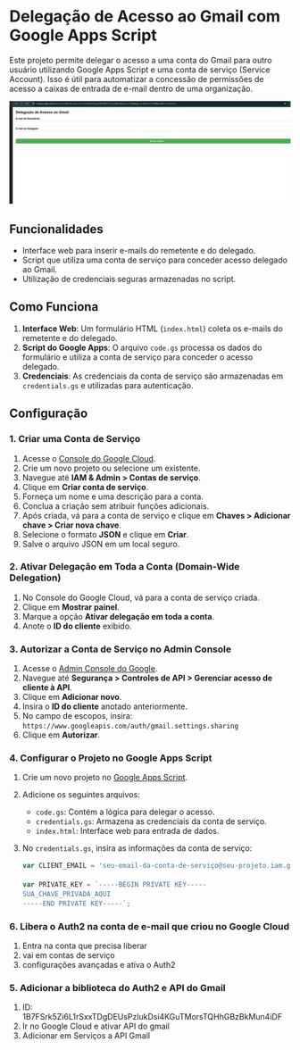 # Delegação de Acesso ao Gmail com Google Apps Script

Este projeto permite delegar o acesso a uma conta do Gmail para outro usuário utilizando Google Apps Script e uma conta de serviço (Service Account). Isso é útil para automatizar a concessão de permissões de acesso a caixas de entrada de e-mail dentro de uma organização.

![alt text](image.png)

## Funcionalidades

- Interface web para inserir e-mails do remetente e do delegado.
- Script que utiliza uma conta de serviço para conceder acesso delegado ao Gmail.
- Utilização de credenciais seguras armazenadas no script.

## Como Funciona

1. **Interface Web**: Um formulário HTML (`index.html`) coleta os e-mails do remetente e do delegado.
2. **Script do Google Apps**: O arquivo `code.gs` processa os dados do formulário e utiliza a conta de serviço para conceder o acesso delegado.
3. **Credenciais**: As credenciais da conta de serviço são armazenadas em `credentials.gs` e utilizadas para autenticação.

## Configuração

### 1. Criar uma Conta de Serviço

1. Acesse o [Console do Google Cloud](https://console.cloud.google.com/).
2. Crie um novo projeto ou selecione um existente.
3. Navegue até **IAM & Admin > Contas de serviço**.
4. Clique em **Criar conta de serviço**.
5. Forneça um nome e uma descrição para a conta.
6. Conclua a criação sem atribuir funções adicionais.
7. Após criada, vá para a conta de serviço e clique em **Chaves > Adicionar chave > Criar nova chave**.
8. Selecione o formato **JSON** e clique em **Criar**.
9. Salve o arquivo JSON em um local seguro.

### 2. Ativar Delegação em Toda a Conta (Domain-Wide Delegation)

1. No Console do Google Cloud, vá para a conta de serviço criada.
2. Clique em **Mostrar painel**.
3. Marque a opção **Ativar delegação em toda a conta**.
4. Anote o **ID do cliente** exibido.

### 3. Autorizar a Conta de Serviço no Admin Console

1. Acesse o [Admin Console do Google](https://admin.google.com/).
2. Navegue até **Segurança > Controles de API > Gerenciar acesso de cliente à API**.
3. Clique em **Adicionar novo**.
4. Insira o **ID do cliente** anotado anteriormente.
5. No campo de escopos, insira: `https://www.googleapis.com/auth/gmail.settings.sharing`
6. Clique em **Autorizar**.



### 4. Configurar o Projeto no Google Apps Script

1. Crie um novo projeto no [Google Apps Script](https://script.google.com/).
2. Adicione os seguintes arquivos:
   - `code.gs`: Contém a lógica para delegar o acesso.
   - `credentials.gs`: Armazena as credenciais da conta de serviço.
   - `index.html`: Interface web para entrada de dados.
3. No `credentials.gs`, insira as informações da conta de serviço:

   ```javascript
   var CLIENT_EMAIL = 'seu-email-da-conta-de-serviço@seu-projeto.iam.gserviceaccount.com';

   var PRIVATE_KEY = `-----BEGIN PRIVATE KEY-----
   SUA_CHAVE_PRIVADA_AQUI
   -----END PRIVATE KEY-----`;
   
### 6. Libera o Auth2 na conta de e-mail que criou no Google Cloud 
 1. Entra na conta que precisa liberar
 2. vai em contas de serviço
 3. configurações avançadas e ativa o Auth2

### 5. Adicionar a biblioteca do Auth2 e API do Gmail

1. ID: 1B7FSrk5Zi6L1rSxxTDgDEUsPzlukDsi4KGuTMorsTQHhGBzBkMun4iDF
2. Ir no Google Cloud e ativar API do gmail
3. Adicionar em Serviços a API Gmail
